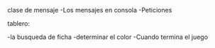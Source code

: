 clase de mensaje
-Los mensajes en consola 
-Peticiones 

tablero:

-la busqueda de ficha
-determinar el color
-Cuando termina el juego
